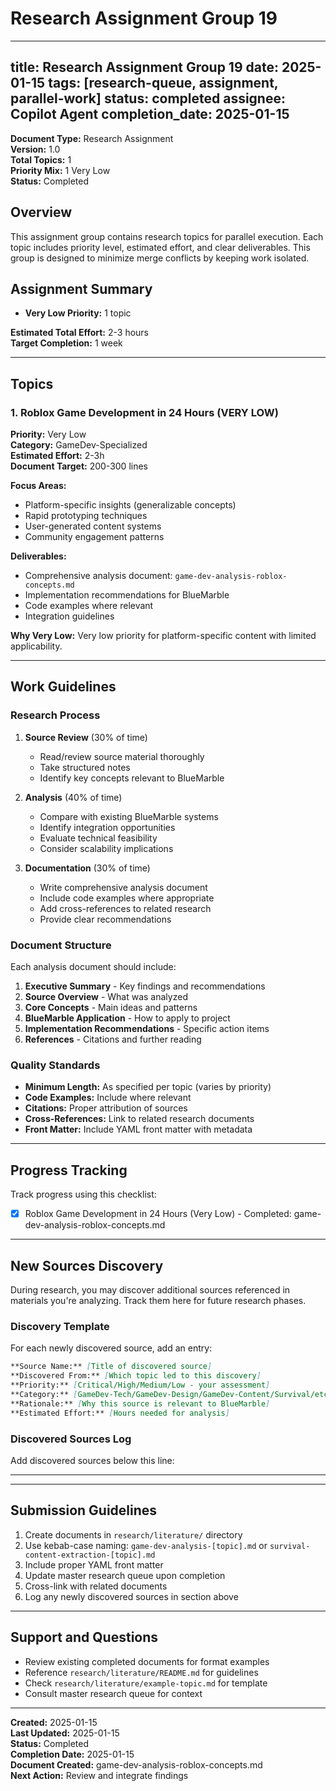 # Research Assignment Group 19

---
title: Research Assignment Group 19
date: 2025-01-15
tags: [research-queue, assignment, parallel-work]
status: completed
assignee: Copilot Agent
completion_date: 2025-01-15
---

**Document Type:** Research Assignment  
**Version:** 1.0  
**Total Topics:** 1  
**Priority Mix:** 1 Very Low  
**Status:** Completed

## Overview

This assignment group contains research topics for parallel execution. Each topic includes priority level, estimated effort, and clear deliverables. This group is designed to minimize merge conflicts by keeping work isolated.

## Assignment Summary

- **Very Low Priority:** 1 topic

**Estimated Total Effort:** 2-3 hours  
**Target Completion:** 1 week

---

## Topics

### 1. Roblox Game Development in 24 Hours (VERY LOW)

**Priority:** Very Low  
**Category:** GameDev-Specialized  
**Estimated Effort:** 2-3h  
**Document Target:** 200-300 lines

**Focus Areas:**
- Platform-specific insights (generalizable concepts)
- Rapid prototyping techniques
- User-generated content systems
- Community engagement patterns

**Deliverables:**
- Comprehensive analysis document: `game-dev-analysis-roblox-concepts.md`
- Implementation recommendations for BlueMarble
- Code examples where relevant
- Integration guidelines

**Why Very Low:**
Very low priority for platform-specific content with limited applicability.

---

## Work Guidelines

### Research Process

1. **Source Review** (30% of time)
   - Read/review source material thoroughly
   - Take structured notes
   - Identify key concepts relevant to BlueMarble

2. **Analysis** (40% of time)
   - Compare with existing BlueMarble systems
   - Identify integration opportunities
   - Evaluate technical feasibility
   - Consider scalability implications

3. **Documentation** (30% of time)
   - Write comprehensive analysis document
   - Include code examples where appropriate
   - Add cross-references to related research
   - Provide clear recommendations

### Document Structure

Each analysis document should include:

1. **Executive Summary** - Key findings and recommendations
2. **Source Overview** - What was analyzed
3. **Core Concepts** - Main ideas and patterns
4. **BlueMarble Application** - How to apply to project
5. **Implementation Recommendations** - Specific action items
6. **References** - Citations and further reading

### Quality Standards

- **Minimum Length:** As specified per topic (varies by priority)
- **Code Examples:** Include where relevant
- **Citations:** Proper attribution of sources
- **Cross-References:** Link to related research documents
- **Front Matter:** Include YAML front matter with metadata

---

## Progress Tracking

Track progress using this checklist:

- [x] Roblox Game Development in 24 Hours (Very Low) - Completed: game-dev-analysis-roblox-concepts.md

---

## New Sources Discovery

During research, you may discover additional sources referenced in materials you're analyzing. Track them here for future research phases.

### Discovery Template

For each newly discovered source, add an entry:

```markdown
**Source Name:** [Title of discovered source]
**Discovered From:** [Which topic led to this discovery]
**Priority:** [Critical/High/Medium/Low - your assessment]
**Category:** [GameDev-Tech/GameDev-Design/GameDev-Content/Survival/etc.]
**Rationale:** [Why this source is relevant to BlueMarble]
**Estimated Effort:** [Hours needed for analysis]
```

### Discovered Sources Log

Add discovered sources below this line:

---

<!-- Discovery entries go here -->

---

## Submission Guidelines

1. Create documents in `research/literature/` directory
2. Use kebab-case naming: `game-dev-analysis-[topic].md` or `survival-content-extraction-[topic].md`
3. Include proper YAML front matter
4. Update master research queue upon completion
5. Cross-link with related documents
6. Log any newly discovered sources in section above

---

## Support and Questions

- Review existing completed documents for format examples
- Reference `research/literature/README.md` for guidelines
- Check `research/literature/example-topic.md` for template
- Consult master research queue for context

---

**Created:** 2025-01-15  
**Last Updated:** 2025-01-15  
**Status:** Completed  
**Completion Date:** 2025-01-15  
**Document Created:** game-dev-analysis-roblox-concepts.md  
**Next Action:** Review and integrate findings
